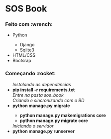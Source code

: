 <h1>SOS Book</h1>

<h3>Feito com :wrench: </h3>
<ul>
  <li>Python</li>
  <ul>
    <li>Django</li>
    <li>Sqlite3</li>
  </ul>
  <li>HTML/CSS</li>
  <li>Bootsrap</li>
</ul>

<h3>Começando :rocket: </h3>

<ul>
  <i>Instalando as dependências</i>
  <li> <strong> pip install -r requirements.txt </strong></li>
  <i>Entre na pasta sos_book</i>
  <br>
  <i>Criando e sincronizando com o BD</i>
  <li><strong> python manage.py migrate </strong></li>
  <ul>
    <li> <strong> python manage.py makemigrations core </strong></li>
    <li><strong> python manage.py migrate core </strong></li>
  </ul>
  <i>Iniciando o servidor</i>
  <li><strong> python manage.py runserver </strong></li>
